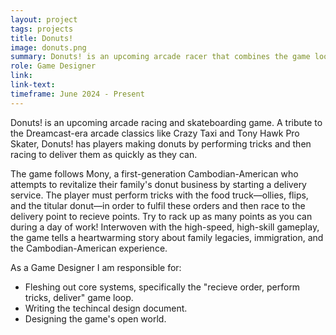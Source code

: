 ```yaml
---
layout: project
tags: projects
title: Donuts!
image: donuts.png
summary: Donuts! is an upcoming arcade racer that combines the game loop of Crazy Taxi with the trick system of Tony Hawk while telling a story about the Cambodian-American experience.
role: Game Designer
link:
link-text:
timeframe: June 2024 - Present
---
```

<div class = "textspace mt-8">
<p class = "">Donuts! is an upcoming arcade racing and skateboarding game. A tribute to the Dreamcast-era arcade classics like Crazy Taxi and Tony Hawk Pro Skater, Donuts! has players making donuts by performing tricks and then racing to deliver them as quickly as they can.</p>
<p>The game follows Mony, a first-generation Cambodian-American who attempts to revitalize their family's donut business by starting a delivery service. The player must perform tricks with the food truck—ollies, flips, and the titular donut—in order to fulfil these orders and then race to the delivery point to recieve points. Try to rack up as many points as you can during a day of work! Interwoven with the high-speed, high-skill gameplay, the game tells a heartwarming story about family legacies, immigration, and the Cambodian-American experience.</p>
</div>

<div class = "textspace-no-margin my-8">
<p>As a <span class = "highlight">Game Designer</span> I am responsible for:</p>
<ul class = "list-disc ml-4">
    <li>Fleshing out core systems, specifically the "recieve order, perform tricks, deliver" game loop.</li>
    <li>Writing the techincal design document.</li>
    <li>Designing the game's open world.</li>
</ul>
</div>